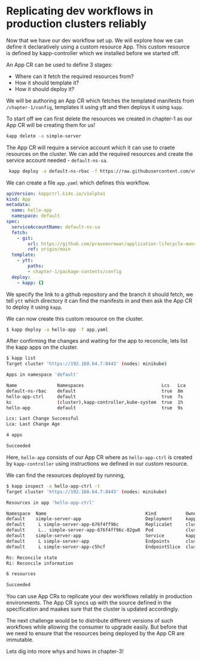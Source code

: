 # Replicating dev workflows in production clusters reliably

Now that we have our dev workflow set up. We will explore how we can define it declaratively using a custom resource App. This custom resource is defined by kapp-controller which we installed before we started off.

An App CR can be used to define 3 stages:
- Where can it fetch the required resources from?
- How it should template it?
- How it should deploy it?

We will be authoring an App CR which fetches the templated manifests from `/chapter-1/config`, templates it using ytt and then deploys it using `kapp`.

To start off we can first delete the resources we created in chapter-1 as our App CR will be creating them for us!
```bash
kapp delete -a simple-server
```

The App CR will require a service account which it can use to craete resources on the cluster. We can add the required resources and create the service account needed - `default-ns-sa`.
```bash
 kapp deploy -a default-ns-rbac -f https://raw.githubusercontent.com/vmware-tanzu/carvel-kapp-controller/develop/examples/rbac/default-ns.yml
```

We can create a file `app.yaml` which defines this workflow.

```yaml
apiVersion: kappctrl.k14s.io/v1alpha1
kind: App
metadata:
  name: hello-app
  namespace: default
spec:
  serviceAccountName: default-ns-sa
  fetch:
    - git:
        url: https://github.com/praveenrewar/application-lifecycle-management
        ref: origin/main
  template:
    - ytt:
        paths:
        - chapter-1/package-contents/config
  deploy:
    - kapp: {}
```
We specify the link to a github repository and the branch it should fetch, we tell `ytt` which directory it can find the manifests in and then ask the App CR to deploy it using `kapp`.

We can now create this custom resource on the cluster.
```bash
$ kapp deploy -a hello-app -f app.yaml
```
After confirming the changes and waiting for the app to reconcile, lets list the kapp apps on the cluster.
```bash
$ kapp list
Target cluster 'https://192.168.64.7:8443' (nodes: minikube)

Apps in namespace 'default'

Name               Namespaces                             Lcs   Lca  
default-ns-rbac    default                                true  8m  
hello-app-ctrl     default                                true  7s  
kc                 (cluster),kapp-controller,kube-system  true  1h  
hello-app          default                                true  9s  

Lcs: Last Change Successful
Lca: Last Change Age

4 apps

Succeeded
```
Here, `hello-app` consists of our App CR where as `hello-app-ctrl` is created by `kapp-controller` using instructions we defined in our custom resource.

We can find the resources deployed by running,
```bash
$ kapp inspect -a hello-app-ctrl -t
Target cluster 'https://192.168.64.7:8443' (nodes: minikube)

Resources in app 'hello-app-ctrl'

Namespace  Name                                     Kind           Owner    Conds.  Rs  Ri  Age  
default    simple-server-app                        Deployment     kapp     2/2 t   ok  -   31s  
default     L simple-server-app-676f4ff96c          ReplicaSet     cluster  -       ok  -   31s  
default     L.. simple-server-app-676f4ff96c-82gw8  Pod            cluster  4/4 t   ok  -   31s  
default    simple-server-app                        Service        kapp     -       ok  -   31s  
default     L simple-server-app                     Endpoints      cluster  -       ok  -   31s  
default     L simple-server-app-c5hcf               EndpointSlice  cluster  -       ok  -   31s  

Rs: Reconcile state
Ri: Reconcile information

6 resources

Succeeded
```

You can use App CRs to replicate your dev workflows reliably in production environments. The App CR syncs up with the source defined in the specification and maakes sure that the cluster is updated accordingly.

The next challenge would be to distribute different versions of such workflows while allowing the consumer to upgrade easily. But before that we need to ensure that the resources being deployed by the App CR are immutable.

Lets dig into more whys and hows in chapter-3!